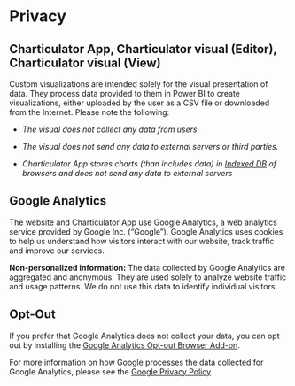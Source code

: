 
# Privacy

## Charticulator App, Charticulator visual (Editor), Charticulator visual (View)

Custom visualizations are intended solely for the visual presentation of data. They process data provided to them in Power BI to create visualizations, either uploaded by the user as a CSV file or downloaded from the Internet. Please note the following:

* *The visual does not collect any data from users.*

* *The visual does not send any data to external servers or third parties.*

* *Charticulator App stores charts (than includes data) in  [Indexed DB](https://developer.mozilla.org/en-US/docs/Web/API/IndexedDB_API) of browsers and does not send any data to external servers*

## Google Analytics

The website and Charticulator App use Google Analytics, a web analytics service provided by Google Inc. (“Google”). Google Analytics uses cookies to help us understand how visitors interact with our website, track traffic and improve our services.

**Non-personalized information:** The data collected by Google Analytics are aggregated and anonymous. They are used solely to analyze website traffic and usage patterns. We do not use this data to identify individual visitors.

## Opt-Out

If you prefer that Google Analytics does not collect your data, you can opt out by installing the [Google Analytics Opt-out Browser Add-on](https://tools.google.com/dlpage/gaoptout).

For more information on how Google processes the data collected for Google Analytics, please see the [Google Privacy Policy](https://policies.google.com/privacy)
